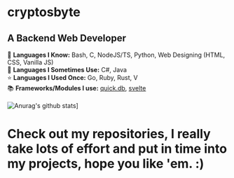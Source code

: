 # cryptosbyte

## A Backend Web Developer 
🧠 **Languages I Know:** Bash, C, NodeJS/TS, Python, Web Designing (HTML, CSS, Vanilla JS) <br/>
🔂 **Languages I Sometimes Use:** C#, Java <br/>
⭐ **Languages I Used Once:** Go, Ruby, Rust, V <br/>
📚 **Frameworks/Modules I use:** [quick.db](https://npmjs.com/package/quick.db), [svelte](https://npmjs.com/package/svelte) <br/> <br/>
![Anurag's github stats](https://github-readme-stats.vercel.app/api?username=BaseProgrammer&show_icons=true&theme=radical)]
# Check out my repositories, I really take lots of effort and put in time into my projects, hope you like 'em. :)
